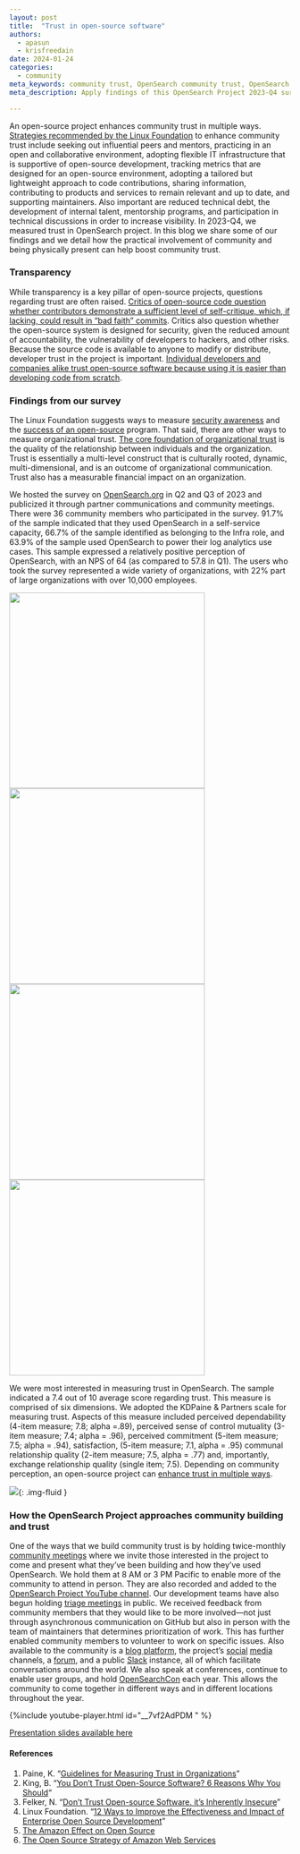 ```yaml
---
layout: post
title:  "Trust in open-source software"
authors:
  - apasun
  - krisfreedain
date: 2024-01-24
categories:
  - community
meta_keywords: community trust, OpenSearch community trust, OpenSearch NPS, trust in open source
meta_description: Apply findings of this OpenSearch Project 2023-Q4 survey focusing on open-source community trust and how practical involvement in the community and physical presence can boost trust.

---
```


An open-source project enhances community trust in multiple ways. [Strategies recommended by the Linux Foundation](https://www.linuxfoundation.org/blog/12-ways-to-improve-the-effectiveness-and-impact-of-enterprise-open-source-development) to enhance community trust include seeking out influential peers and mentors, practicing in an open and collaborative environment, adopting flexible IT infrastructure that is supportive of open-source development, tracking metrics that are designed for an open-source environment, adopting a tailored but lightweight approach to code contributions, sharing information, contributing to products and services to remain relevant and up to date, and supporting maintainers. Also important are reduced technical debt, the development of internal talent, mentorship programs, and participation in technical discussions in order to increase visibility. In 2023-Q4, we measured trust in OpenSearch project. In this blog we share some of our findings and we detail how the practical involvement of community and being physically present can help boost community trust. 

### Transparency

While transparency is a key pillar of open-source projects, questions regarding trust are often raised. [Critics of open-source code question whether contributors demonstrate a sufficient level of self-critique, which, if lacking, could result in “bad faith” commits](https://fleker.medium.com/dont-trust-open-source-software-it-s-inherently-insecure-f2d87cdb76d4). Critics also question whether the open-source system is designed for security, given the reduced amount of accountability, the vulnerability of developers to hackers, and other risks. Because the source code is available to anyone to modify or distribute, developer trust in the project is important. [Individual developers and companies alike trust open-source software because using it is easier than developing code from scratch](https://www.makeuseof.com/reasons-trust-open-source-software/).

### Findings from our survey

The Linux Foundation suggests ways to measure [security awareness](https://openssf.org/blog/2023/05/17/we-want-to-hear-from-you-take-the-openssf-software-security-awareness-survey/) and the [success of an open-source](https://www.linuxfoundation.org/resources/open-source-guides/measuring-your-open-source-program-success) program. That said, there are other ways to measure organizational trust. [The core foundation of organizational trust](https://quip-amazon.com/dXW4AMSGm2A8/2023-November-Ubuntu-Summit#temp:C:INI3011cd950fe84e75acd602795) is the quality of the relationship between individuals and the organization. Trust is essentially a multi-level construct that is culturally rooted, dynamic, multi-dimensional, and is an outcome of organizational communication. Trust also has a measurable financial impact on an organization. 

We hosted the survey on [OpenSearch.org](http://opensearch.org/) in Q2 and Q3 of 2023 and publicized it through partner communications and community meetings. There were 36 community members who participated in the survey. 91.7% of the sample indicated that they used OpenSearch in a self-service capacity, 66.7% of the sample identified as belonging to the Infra role, and 63.9% of the sample used OpenSearch to power their log analytics use cases. This sample expressed a relatively positive perception of OpenSearch, with an NPS of 64 (as compared to 57.8 in Q1). The users who took the survey represented a wide variety of organizations, with 22% part of large organizations with over 10,000 employees.

<img width=350 src="/assets/media/blog-images/2024-01-24-trust-in-open-source-software/Trust Presentation Graphs-01.png">
<img width=350 src="/assets/media/blog-images/2024-01-24-trust-in-open-source-software/Trust Presentation Graphs-02.png">
<img width=350 src="/assets/media/blog-images/2024-01-24-trust-in-open-source-software/Trust Presentation Graphs-03.png">
<img width=350 src="/assets/media/blog-images/2024-01-24-trust-in-open-source-software/Trust Presentation Graphs-04.png">

We were most interested in measuring trust in OpenSearch. The sample indicated a 7.4 out of 10 average score regarding trust. This measure is comprised of six dimensions. We adopted the KDPaine & Partners scale for measuring trust. Aspects of this measure included perceived dependability (4-item measure; 7.8; alpha =.89), perceived sense of control mutuality (3-item measure; 7.4; alpha = .96), perceived commitment (5-item measure; 7.5; alpha = .94), satisfaction, (5-item measure; 7.1, alpha = .95) communal relationship quality (2-item measure; 7.5, alpha = .77) and, importantly, exchange relationship quality (single item; 7.5). Depending on community perception, an open-source project can [enhance trust in multiple ways](https://www.linuxfoundation.org/blog/12-ways-to-improve-the-effectiveness-and-impact-of-enterprise-open-source-development). 

<img src="/assets/media/blog-images/2024-01-24-trust-in-open-source-software/Trust Presentation Graphs-05.png"/>{: .img-fluid }

### How the OpenSearch Project approaches community building and trust

One of the ways that we build community trust is by holding twice-monthly [community meetings](https://forum.opensearch.org/tag/community-meeting) where we invite those interested in the project to come and present what they’ve been building and how they’ve used OpenSearch. We hold them at 8 AM or 3 PM Pacific to enable more of the community to attend in person. They are also recorded and added to the [OpenSearch Project YouTube channel](https://www.youtube.com/c/OpenSearchProject). Our development teams have also begun holding [triage meetings](https://opensearch.org/events/) in public. We received feedback from community members that they would like to be more involved—not just through asynchronous communication on GitHub but also in person with the team of maintainers that determines prioritization of work. This has further enabled community members to volunteer to work on specific issues. Also available to the community is a [blog platform](https://github.com/opensearch-project/project-website/issues/new?assignees=&labels=new+blog%2C+untriaged&projects=&template=blog_post.md&title=), the project’s [social](https://www.linkedin.com/company/opensearch-project/) [media](https://twitter.com/OpenSearchProj) channels, a [forum](https://forum.opensearch.org/), and a public [Slack](https://opensearch.org/slack.html) instance, all of which facilitate conversations around the world. We also speak at conferences, continue to enable user groups, and hold [OpenSearchCon](https://opensearch.org/events/opensearchcon/) each year. This allows the community to come together in different ways and in different locations throughout the year. 

{%include youtube-player.html id="__7vf2AdPDM " %}


[Presentation slides available here](https://github.com/krisfreedain/files/blob/main/presentations/2023-11-05%20Ubuntu%20Summit%20Presentation.pdf)

#### References

1. Paine, K. “[Guidelines for Measuring Trust in Organizations](https://www.claytonschools.net/cms/lib/MO01000419/Centricity/Domain/2/NSPRA2009/2003_MeasuringTrust.pdf)”
2. King, B. “[You Don’t Trust Open-Source Software? 6 Reasons Why You Should]( https://www.makeuseof.com/reasons-trust-open-source-software/)“
3. Felker, N. “[Don’t Trust Open-source Software. it’s Inherently Insecure](https://fleker.medium.com/dont-trust-open-source-software-it-s-inherently-insecure-f2d87cdb76d4)”
4. Linux Foundation. “[12 Ways to Improve the Effectiveness and Impact of Enterprise Open Source Development](https://www.linuxfoundation.org/blog/12-ways-to-improve-the-effectiveness-and-impact-of-enterprise-open-source-development)”
5. [The Amazon Effect on Open Source](https://thenewstack.io/the-amazon-effect-on-open-source/)
6. [The Open Source Strategy of Amazon Web Services](https://thenewstack.io/the-open-source-strategy-of-amazon-web-services/)
